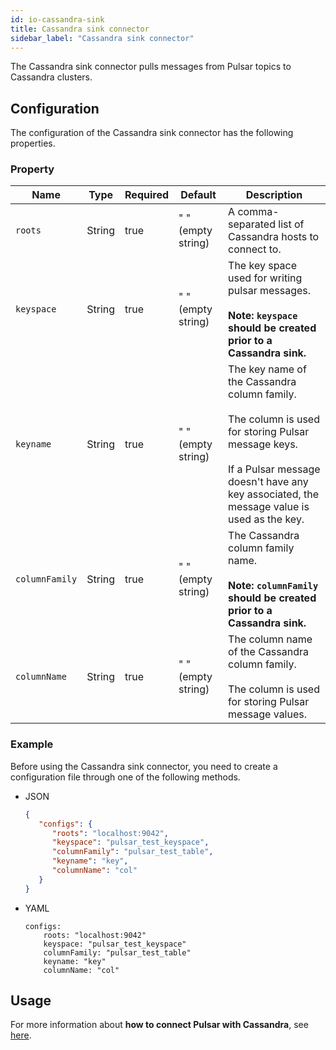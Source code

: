 ```yaml
---
id: io-cassandra-sink
title: Cassandra sink connector
sidebar_label: "Cassandra sink connector"
---
```


The Cassandra sink connector pulls messages from Pulsar topics to Cassandra clusters.

## Configuration

The configuration of the Cassandra sink connector has the following properties.

### Property

| Name | Type|Required | Default | Description 
|------|----------|----------|---------|-------------|
| `roots` | String|true | " " (empty string) | A comma-separated list of Cassandra hosts to connect to.|
| `keyspace` | String|true| " " (empty string)| The key space used for writing pulsar messages. <br /><br />**Note: `keyspace` should be created prior to a Cassandra sink.**|
| `keyname` | String|true| " " (empty string)| The key name of the Cassandra column family. <br /><br />The column is used for storing Pulsar message keys. <br /><br />If a Pulsar message doesn't have any key associated, the message value is used as the key. |
| `columnFamily` | String|true| " " (empty string)| The Cassandra column family name.<br /><br />**Note: `columnFamily` should be created prior to a Cassandra sink.**|
| `columnName` | String|true| " " (empty string) | The column name of the Cassandra column family.<br /><br /> The column is used for storing Pulsar message values. |

### Example

Before using the Cassandra sink connector, you need to create a configuration file through one of the following methods.

* JSON

  ```json
  {
     "configs": {
        "roots": "localhost:9042",
        "keyspace": "pulsar_test_keyspace",
        "columnFamily": "pulsar_test_table",
        "keyname": "key",
        "columnName": "col"
     }
  }
  ```

* YAML

  ```
  configs:
      roots: "localhost:9042"
      keyspace: "pulsar_test_keyspace"
      columnFamily: "pulsar_test_table"
      keyname: "key"
      columnName: "col"
  ```

## Usage

For more information about **how to connect Pulsar with Cassandra**, see [here](io-quickstart.md#connect-pulsar-to-cassandra).
